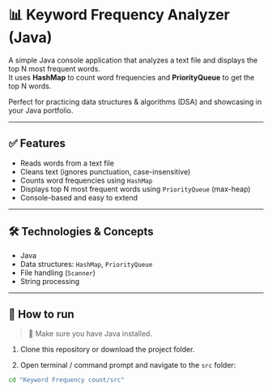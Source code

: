 # 📊 Keyword Frequency Analyzer (Java)

A simple Java console application that analyzes a text file and displays the top N most frequent words.  
It uses **HashMap** to count word frequencies and **PriorityQueue** to get the top N words.

Perfect for practicing data structures & algorithms (DSA) and showcasing in your Java portfolio.

---

## ✅ **Features**
- Reads words from a text file
- Cleans text (ignores punctuation, case-insensitive)
- Counts word frequencies using `HashMap`
- Displays top N most frequent words using `PriorityQueue` (max-heap)
- Console-based and easy to extend

---

## 🛠 **Technologies & Concepts**
- Java
- Data structures: `HashMap`, `PriorityQueue`
- File handling (`Scanner`)
- String processing

---

## 🚀 **How to run**

> 📍 Make sure you have Java installed.

1. Clone this repository or download the project folder.

2. Open terminal / command prompt and navigate to the `src` folder:
```bash
cd "Keyword Frequency count/src"

